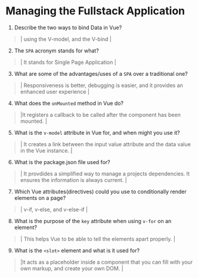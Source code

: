 # Managing the Fullstack Application

1. Describe the two ways to bind Data in Vue?

  > | using the V-model, and the V-bind |

2. The `SPA` acronym stands for what?

  > | It stands for Single Page Application |

3. What are some of the advantages/uses of a `SPA` over a traditional one?

  > | Responsiveness is better, debugging is easier, and it provides an enhanced user experience |

4. What does the `onMounted` method in Vue do?

  > |It registers a callback to be called after the component has been mounted. |

5. What is the `v-model` attribute in Vue for, and when might you use it?

  > | It creates a link between the input value attribute and the data value in the Vue instance.  |

6. What is the package.json file used for?

  > | It provdides a simplified way to manage a projects dependencies. It ensures the information is always current.  |

7. Which Vue attributes(directives) could you use to conditionally render elements on a page?

  > | v-if, v-else, and v-else-if |

8. What is the purpose of the `key` attribute when using `v-for` on an element?

  > | This helps Vue to be able to tell the elements apart properly. |

9. What is the `<slot>` element and what is it used for?

  > |It acts as a placeholder inside a component that you can fill with your own markup, and create your own DOM. |
